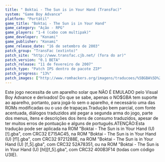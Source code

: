 ```yaml
---
title: " Boktai - The Sun is in Your Hand (TransFac)"
system: "Game Boy Advance"
platform: "Portátil"
game_title: "Boktai - The Sun is in Your Hand"
game_category: "Ação - RPG"
game_players: "1-4 (cabo com multipak)"
game_developer: "Konami"
game_publisher: "Konami"
game_release_date: "16 de setembro de 2003"
patch_group: "TransFac (extinto)"
patch_site: "http://www.transfac.cjb.net/ (fora do ar)"
patch_version: "0.1 BETA"
patch_release: "11 de fevereiro de 2007"
patch_type: "Patch IPS dentro de pacote ZIP"
patch_progress: "13%"
patch_images: ["http://www.romhackers.org/imagens/traducoes/%5BGBA%5D%20Boktai%20-%20The%20Sun%20is%20in%20Your%20Hand%20-%20TransFac%20-%201.png","http://www.romhackers.org/imagens/traducoes/%5BGBA%5D%20Boktai%20-%20The%20Sun%20is%20in%20Your%20Hand%20-%20TransFac%20-%202.png","http://www.romhackers.org/imagens/traducoes/%5BGBA%5D%20Boktai%20-%20The%20Sun%20is%20in%20Your%20Hand%20-%20TransFac%20-%203.png"]
---
```

Este jogo necessita de um aparelho solar que NÃO É EMULADO pelo Visual Boy Advance e derivados! Do que se sabe, apenas o NO$GBA tem suporte ao aparelho, portanto, para jogá-lo sem o aparelho, é necessário uma das ROMs modificadas ou o uso de trapaças.Tradução bem parcial, com fonte acentuada, diálogos traduzidos até pegar a segunda arma do jogo, parte dos menus, itens e descrições dos itens de consumo traduzidos, apesar de ter muitos erros de pontuação e alguns de português.ATENÇÃO:Esta tradução pode ser aplicada na ROM "Boktai - The Sun is in Your Hand (U) [!].gba", com CRC32 E715AC45, na ROM "Boktai - The Sun is in Your Hand (U) [f1].gba", com CRC32 9721288E, na ROM "Boktai - The Sun is in Your Hand (U) [f_5].gba", com CRC32 52A78351, ou na ROM "Boktai - The Sun is in Your Hand (U) [hI][f_5].gba", com CRC32 400B3F14 (todas com código U3IE).
